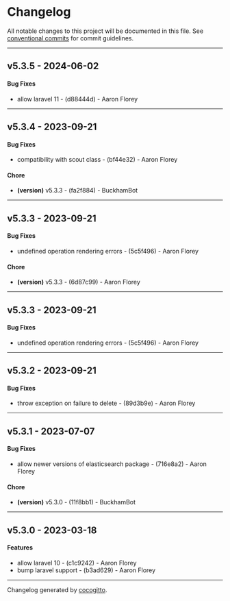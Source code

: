 # Changelog
All notable changes to this project will be documented in this file. See [conventional commits](https://www.conventionalcommits.org/) for commit guidelines.

- - -
## v5.3.5 - 2024-06-02
#### Bug Fixes
- allow laravel 11 - (d88444d) - Aaron Florey

- - -

## v5.3.4 - 2023-09-21
#### Bug Fixes
- compatibility with scout class - (bf44e32) - Aaron Florey
#### Chore
- **(version)** v5.3.3 - (fa2f884) - BuckhamBot
- - -

## v5.3.3 - 2023-09-21
#### Bug Fixes
- undefined operation rendering errors - (5c5f496) - Aaron Florey
#### Chore
- **(version)** v5.3.3 - (6d87c99) - Aaron Florey
- - -

## v5.3.3 - 2023-09-21
#### Bug Fixes
- undefined operation rendering errors - (5c5f496) - Aaron Florey

- - -

## v5.3.2 - 2023-09-21
#### Bug Fixes
- throw exception on failure to delete - (89d3b9e) - Aaron Florey

- - -

## v5.3.1 - 2023-07-07
#### Bug Fixes
- allow newer versions of elasticsearch package - (716e8a2) - Aaron Florey
#### Chore
- **(version)** v5.3.0 - (11f8bb1) - BuckhamBot
- - -

## v5.3.0 - 2023-03-18
#### Features
- allow laravel 10 - (c1c9242) - Aaron Florey
- bump laravel support - (b3ad629) - Aaron Florey
- - -

Changelog generated by [cocogitto](https://github.com/cocogitto/cocogitto).